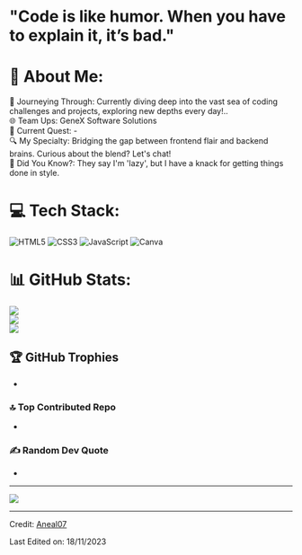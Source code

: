# "Code is like humor. When you have to explain it, it’s bad."

# 💫 About Me:
🚀 Journeying Through: Currently diving deep into the vast sea of coding challenges and projects, exploring new depths every day!..<br>🌐 Team Ups: GeneX Software Solutions<br>📘 Current Quest: -<br>🔍 My Specialty: Bridging the gap between frontend flair and backend brains. Curious about the blend? Let's chat!<br>🌟 Did You Know?: They say I'm 'lazy', but I have a knack for getting things done in style.



# 💻 Tech Stack:
![HTML5](https://img.shields.io/badge/html5-%23E34F26.svg?style=for-the-badge&logo=html5&logoColor=white) ![CSS3](https://img.shields.io/badge/css3-%231572B6.svg?style=for-the-badge&logo=css3&logoColor=white) ![JavaScript](https://img.shields.io/badge/javascript-%23323330.svg?style=for-the-badge&logo=javascript&logoColor=%23F7DF1E) ![Canva](https://img.shields.io/badge/Canva-%2300C4CC.svg?style=for-the-badge&logo=Canva&logoColor=white) 


# 📊 GitHub Stats:
![](https://github-readme-stats.vercel.app/api?username==Bl4ke100/Bl4ke100border=false&include_all_commits=false&count_private=false)<br/>
![](https://github-readme-streak-stats.herokuapp.com/?user=Bl4ke100&theme=dark&hide_border=false)<br/>
![](https://github-readme-stats.vercel.app/api/top-langs/?username=Bl4ke100&theme=dark&hide_border=false&include_all_commits=false&count_private=false&layout=compact)

## 🏆 GitHub Trophies
-

### 🔝 Top Contributed Repo
-

### ✍️ Random Dev Quote
-

---
[![](https://visitcount.itsvg.in/api?id=Bl4ke100&icon=2&color=4)](https://visitcount.itsvg.in)

------

Credit: [Aneal07](https://github.com/Aneal07)

Last Edited on: 18/11/2023
